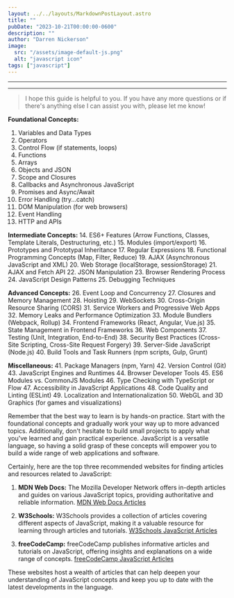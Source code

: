 ```yaml
---
layout: ../../layouts/MarkdownPostLayout.astro
title: ""
pubDate: "2023-10-21T00:00:00-0600"
description: ""
author: "Darren Nickerson"
image:
  src: "/assets/image-default-js.png"
  alt: "javascript icon"
tags: ["javascript"]
---
```

---

---
> I hope this guide is helpful to you. If you have any more questions or if there's anything else I can assist you with, please let me know!

**Foundational Concepts:**

1. Variables and Data Types
2. Operators
3. Control Flow (if statements, loops)
4. Functions
5. Arrays
6. Objects and JSON
7. Scope and Closures
8. Callbacks and Asynchronous JavaScript
9. Promises and Async/Await
10. Error Handling (try...catch)
11. DOM Manipulation (for web browsers)
12. Event Handling
13. HTTP and APIs

**Intermediate Concepts:**
14. ES6+ Features (Arrow Functions, Classes, Template Literals, Destructuring, etc.)
15. Modules (import/export)
16. Prototypes and Prototypal Inheritance
17. Regular Expressions
18. Functional Programming Concepts (Map, Filter, Reduce)
19. AJAX (Asynchronous JavaScript and XML)
20. Web Storage (localStorage, sessionStorage)
21. AJAX and Fetch API
22. JSON Manipulation
23. Browser Rendering Process
24. JavaScript Design Patterns
25. Debugging Techniques

**Advanced Concepts:**
26. Event Loop and Concurrency
27. Closures and Memory Management
28. Hoisting
29. WebSockets
30. Cross-Origin Resource Sharing (CORS)
31. Service Workers and Progressive Web Apps
32. Memory Leaks and Performance Optimization
33. Module Bundlers (Webpack, Rollup)
34. Frontend Frameworks (React, Angular, Vue.js)
35. State Management in Frontend Frameworks
36. Web Components
37. Testing (Unit, Integration, End-to-End)
38. Security Best Practices (Cross-Site Scripting, Cross-Site Request Forgery)
39. Server-Side JavaScript (Node.js)
40. Build Tools and Task Runners (npm scripts, Gulp, Grunt)

**Miscellaneous:**
41. Package Managers (npm, Yarn)
42. Version Control (Git)
43. JavaScript Engines and Runtimes
44. Browser Developer Tools
45. ES6 Modules vs. CommonJS Modules
46. Type Checking with TypeScript or Flow
47. Accessibility in JavaScript Applications
48. Code Quality and Linting (ESLint)
49. Localization and Internationalization
50. WebGL and 3D Graphics (for games and visualizations)

Remember that the best way to learn is by hands-on practice. Start with the foundational concepts and gradually work your way up to more advanced topics. Additionally, don't hesitate to build small projects to apply what you've learned and gain practical experience. JavaScript is a versatile language, so having a solid grasp of these concepts will empower you to build a wide range of web applications and software.

Certainly, here are the top three recommended websites for finding articles and resources related to JavaScript:

1. **MDN Web Docs:**
   The Mozilla Developer Network offers in-depth articles and guides on various JavaScript topics, providing authoritative and reliable information.
   [MDN Web Docs Articles](https://developer.mozilla.org/en-US/docs/Web/JavaScript)

2. **W3Schools:**
   W3Schools provides a collection of articles covering different aspects of JavaScript, making it a valuable resource for learning through articles and tutorials.
   [W3Schools JavaScript Articles](https://www.w3schools.com/js/)

3. **freeCodeCamp:**
   freeCodeCamp publishes informative articles and tutorials on JavaScript, offering insights and explanations on a wide range of concepts.
   [freeCodeCamp JavaScript Articles](https://www.freecodecamp.org/news/tag/javascript/)

These websites host a wealth of articles that can help deepen your understanding of JavaScript concepts and keep you up to date with the latest developments in the language.
